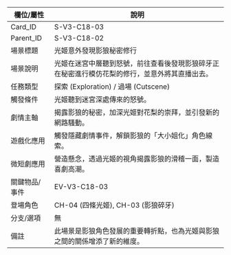 | 欄位/屬性 | 說明 |
|---|---|
| Card_ID | S-V3-C18-03 |
| Parent_ID | S-V3-C18-02 |
| 場景標題 | 光姬意外發現影狼秘密修行 |
| 場景說明 | 光姬在迷宮中層聽到怒號，前往查看後發現影狼碎牙正在秘密進行模仿花梨的修行，並意外將其直播出去。 |
| 任務類型 | 探索 (Exploration) / 過場 (Cutscene) |
| 觸發條件 | 光姬聽到迷宮深處傳來的怒號。 |
| 劇情主軸 | 揭露影狼的秘密，加深光姬對花梨的崇拜，並引發新的網路騷動。 |
| 遊戲化應用 | 觸發隱藏劇情事件，解鎖影狼的「大小姐化」角色線索。 |
| 微短劇應用 | 營造懸念，透過光姬的視角揭露影狼的滑稽一面，製造喜劇高潮。 |
| 關鍵物品/事件 | EV-V3-C18-03 |
| 登場角色 | CH-04 (四條光姬), CH-03 (影狼碎牙) |
| 分支/選項 | 無 |
| 備註 | 此場景是影狼角色發展的重要轉折點，也為光姬與影狼之間的關係增添了新的維度。
